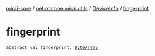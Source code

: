 [mirai-core](../../index.md) / [net.mamoe.mirai.utils](../index.md) / [DeviceInfo](index.md) / [fingerprint](./fingerprint.md)

# fingerprint

`abstract val fingerprint: `[`ByteArray`](https://kotlinlang.org/api/latest/jvm/stdlib/kotlin/-byte-array/index.html)